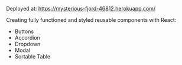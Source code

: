 Deployed at:
https://mysterious-fjord-46812.herokuapp.com/

Creating fully functioned and styled reusable components with React:
- Buttons
- Accordion
- Dropdown
- Modal
- Sortable Table
